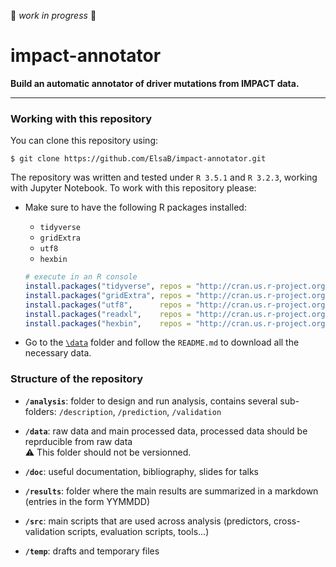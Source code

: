 :construction: *work in progress* :construction:

# impact-annotator

**Build an automatic annotator of driver mutations from IMPACT data.**

***

### Working with this repository
You can clone this repository using:
```shell
$ git clone https://github.com/ElsaB/impact-annotator.git
```

The repository was written and tested under `R 3.5.1` and `R 3.2.3`, working with Jupyter Notebook. To work with this repository please:

* Make sure to have the following R packages installed:
	* `tidyverse`
	* `gridExtra`
	* `utf8`
	* `hexbin`

    ```R
    # execute in an R console
    install.packages("tidyverse", repos = "http://cran.us.r-project.org")
    install.packages("gridExtra", repos = "http://cran.us.r-project.org")
    install.packages("utf8",      repos = "http://cran.us.r-project.org")
    install.packages("readxl",    repos = "http://cran.us.r-project.org")
    install.packages("hexbin",    repos = "http://cran.us.r-project.org")
    ```
* Go to the [`\data`](https://github.com/ElsaB/impact-annotator/tree/master/data) folder and follow the `README.md` to download all the necessary data.

### Structure of the repository

* **`/analysis`**: folder to design and run analysis, contains several sub-folders: `/description`, `/prediction`, `/validation`

* **`/data`**: raw data and main processed data, processed data should be reprducible from raw data  
    :warning: This folder should not be versionned.

* **`/doc`**: useful documentation, bibliography, slides for talks

* **`/results`**: folder where the main results are summarized in a markdown (entries in the form YYMMDD)

* **`/src`**: main scripts that are used across analysis (predictors, cross-validation scripts, evaluation scripts, tools...)

* **`/temp`**: drafts and temporary files
